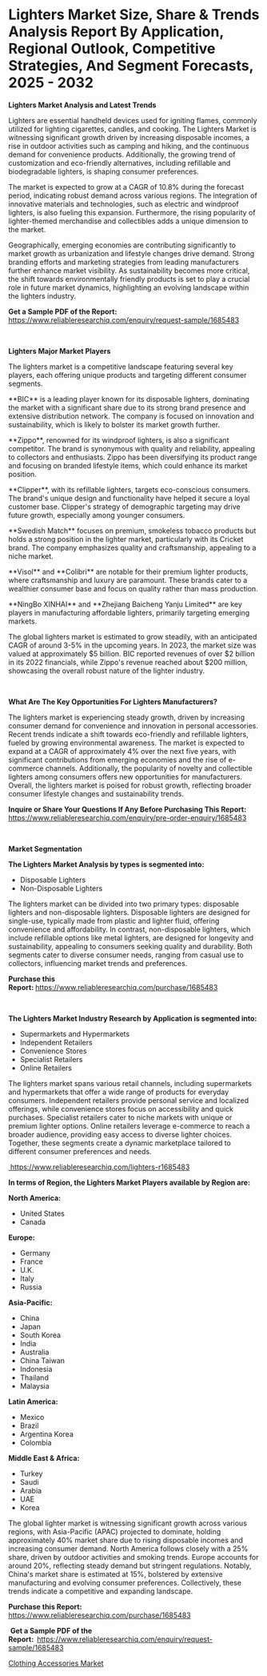 <p><h1>Lighters Market Size, Share & Trends Analysis Report By Application, Regional Outlook, Competitive Strategies, And Segment Forecasts, 2025 - 2032</h1></p><p><strong>Lighters Market Analysis and Latest Trends</strong></p>
<p><p>Lighters are essential handheld devices used for igniting flames, commonly utilized for lighting cigarettes, candles, and cooking. The Lighters Market is witnessing significant growth driven by increasing disposable incomes, a rise in outdoor activities such as camping and hiking, and the continuous demand for convenience products. Additionally, the growing trend of customization and eco-friendly alternatives, including refillable and biodegradable lighters, is shaping consumer preferences.</p><p>The market is expected to grow at a CAGR of 10.8% during the forecast period, indicating robust demand across various regions. The integration of innovative materials and technologies, such as electric and windproof lighters, is also fueling this expansion. Furthermore, the rising popularity of lighter-themed merchandise and collectibles adds a unique dimension to the market.</p><p>Geographically, emerging economies are contributing significantly to market growth as urbanization and lifestyle changes drive demand. Strong branding efforts and marketing strategies from leading manufacturers further enhance market visibility. As sustainability becomes more critical, the shift towards environmentally friendly products is set to play a crucial role in future market dynamics, highlighting an evolving landscape within the lighters industry.</p></p>
<p><strong>Get a Sample PDF of the Report:&nbsp;</strong> <a href="https://www.reliableresearchiq.com/enquiry/request-sample/1685483?utm_campaign=2731&utm_medium=2&utm_source=Github&utm_content=ia&utm_term=04042025&utm_id=lighters">https://www.reliableresearchiq.com/enquiry/request-sample/1685483</a></p>
<p>&nbsp;</p>
<p><strong>Lighters Major Market Players</strong></p>
<p><p>The lighters market is a competitive landscape featuring several key players, each offering unique products and targeting different consumer segments. </p><p>**BIC** is a leading player known for its disposable lighters, dominating the market with a significant share due to its strong brand presence and extensive distribution network. The company is focused on innovation and sustainability, which is likely to bolster its market growth further.</p><p>**Zippo**, renowned for its windproof lighters, is also a significant competitor. The brand is synonymous with quality and reliability, appealing to collectors and enthusiasts. Zippo has been diversifying its product range and focusing on branded lifestyle items, which could enhance its market position.</p><p>**Clipper**, with its refillable lighters, targets eco-conscious consumers. The brand's unique design and functionality have helped it secure a loyal customer base. Clipper's strategy of demographic targeting may drive future growth, especially among younger consumers.</p><p>**Swedish Match** focuses on premium, smokeless tobacco products but holds a strong position in the lighter market, particularly with its Cricket brand. The company emphasizes quality and craftsmanship, appealing to a niche market.</p><p>**Visol** and **Colibri** are notable for their premium lighter products, where craftsmanship and luxury are paramount. These brands cater to a wealthier consumer base and focus on quality rather than mass production.</p><p>**NingBo XINHAI** and **Zhejiang Baicheng Yanju Limited** are key players in manufacturing affordable lighters, primarily targeting emerging markets. </p><p>The global lighters market is estimated to grow steadily, with an anticipated CAGR of around 3-5% in the upcoming years. In 2023, the market size was valued at approximately $5 billion. BIC reported revenues of over $2 billion in its 2022 financials, while Zippo's revenue reached about $200 million, showcasing the overall robust nature of the lighter industry.</p></p>
<p>&nbsp;</p>
<p><strong>What Are The Key Opportunities For Lighters Manufacturers?</strong></p>
<p><p>The lighters market is experiencing steady growth, driven by increasing consumer demand for convenience and innovation in personal accessories. Recent trends indicate a shift towards eco-friendly and refillable lighters, fueled by growing environmental awareness. The market is expected to expand at a CAGR of approximately 4% over the next five years, with significant contributions from emerging economies and the rise of e-commerce channels. Additionally, the popularity of novelty and collectible lighters among consumers offers new opportunities for manufacturers. Overall, the lighters market is poised for robust growth, reflecting broader consumer lifestyle changes and sustainability trends.</p></p>
<p><strong>Inquire or Share Your Questions If Any Before Purchasing This Report:</strong> <a href="https://www.reliableresearchiq.com/enquiry/pre-order-enquiry/1685483?utm_campaign=2731&utm_medium=2&utm_source=Github&utm_content=ia&utm_term=04042025&utm_id=lighters">https://www.reliableresearchiq.com/enquiry/pre-order-enquiry/1685483</a></p>
<p>&nbsp;</p>
<p><strong>Market Segmentation</strong></p>
<p><strong>The Lighters Market Analysis by types is segmented into:</strong></p>
<p><ul><li>Disposable Lighters</li><li>Non-Disposable Lighters</li></ul></p>
<p><p>The lighters market can be divided into two primary types: disposable lighters and non-disposable lighters. Disposable lighters are designed for single-use, typically made from plastic and lighter fluid, offering convenience and affordability. In contrast, non-disposable lighters, which include refillable options like metal lighters, are designed for longevity and sustainability, appealing to consumers seeking quality and durability. Both segments cater to diverse consumer needs, ranging from casual use to collectors, influencing market trends and preferences.</p></p>
<p><strong>Purchase this Report:&nbsp;</strong><a href="https://www.reliableresearchiq.com/purchase/1685483?utm_campaign=2731&utm_medium=2&utm_source=Github&utm_content=ia&utm_term=04042025&utm_id=lighters">https://www.reliableresearchiq.com/purchase/1685483</a></p>
<p>&nbsp;</p>
<p><strong>The Lighters Market Industry Research by Application is segmented into:</strong></p>
<p><ul><li>Supermarkets and Hypermarkets</li><li>Independent Retailers</li><li>Convenience Stores</li><li>Specialist Retailers</li><li>Online Retailers</li></ul></p>
<p><p>The lighters market spans various retail channels, including supermarkets and hypermarkets that offer a wide range of products for everyday consumers. Independent retailers provide personal service and localized offerings, while convenience stores focus on accessibility and quick purchases. Specialist retailers cater to niche markets with unique or premium lighter options. Online retailers leverage e-commerce to reach a broader audience, providing easy access to diverse lighter choices. Together, these segments create a dynamic marketplace tailored to different consumer preferences and needs.</p></p>
<p><a href="https://www.reliableresearchiq.com/lighters-r1685483?utm_campaign=2731&utm_medium=2&utm_source=Github&utm_content=ia&utm_term=04042025&utm_id=lighters">&nbsp;https://www.reliableresearchiq.com/lighters-r1685483</a></p>
<p><strong>In terms of Region, the Lighters Market Players available by Region are:</strong></p>
<p>
    <p> <strong> North America: </strong>
        <ul>
            <li>United States</li>
            <li>Canada</li>
        </ul>
        </p> 
    <p> <strong> Europe: </strong>
        <ul>
            <li>Germany</li>
            <li>France</li>
            <li>U.K.</li>
            <li>Italy</li>
            <li>Russia</li>
        </ul>
        </p> 
    <p> <strong> Asia-Pacific: </strong>
        <ul>
            <li>China</li>
            <li>Japan</li>
            <li>South Korea</li>
            <li>India</li>
            <li>Australia</li>
            <li>China Taiwan</li>
            <li>Indonesia</li>
            <li>Thailand</li>
            <li>Malaysia</li>
        </ul>
        </p> 
    <p> <strong> Latin America: </strong>
        <ul>
            <li>Mexico</li>
            <li>Brazil</li>
            <li>Argentina Korea</li>
            <li>Colombia</li>
        </ul>
        </p> 
    <p> <strong> Middle East & Africa: </strong>
        <ul>
            <li>Turkey</li>
            <li>Saudi</li>
            <li>Arabia</li>
            <li>UAE</li>
            <li>Korea</li>
        </ul>
    </p>
    </p>
<p><p>The global lighter market is witnessing significant growth across various regions, with Asia-Pacific (APAC) projected to dominate, holding approximately 40% market share due to rising disposable incomes and increasing consumer demand. North America follows closely with a 25% share, driven by outdoor activities and smoking trends. Europe accounts for around 20%, reflecting steady demand but stringent regulations. Notably, China's market share is estimated at 15%, bolstered by extensive manufacturing and evolving consumer preferences. Collectively, these trends indicate a competitive and expanding landscape.</p></p>
<p><strong>Purchase this Report: </strong><a href="https://www.reliableresearchiq.com/purchase/1685483?utm_campaign=2731&utm_medium=2&utm_source=Github&utm_content=ia&utm_term=04042025&utm_id=lighters">https://www.reliableresearchiq.com/purchase/1685483</a></p>
<p>&nbsp;<strong>Get a Sample PDF of the Report:&nbsp;&nbsp;</strong><a href="https://www.reliableresearchiq.com/enquiry/request-sample/1685483?utm_campaign=2731&utm_medium=2&utm_source=Github&utm_content=ia&utm_term=04042025&utm_id=lighters">https://www.reliableresearchiq.com/enquiry/request-sample/1685483</a></p>
<p><strong></strong></p>
<p><p><a href="https://github.com/viipposahko25/Market-Research-Report-List-1/blob/main/clothing-accessories-market.md?utm_campaign=2731&utm_medium=2&utm_source=Github&utm_content=ia&utm_term=04042025&utm_id=lighters">Clothing Accessories Market</a></p></p>